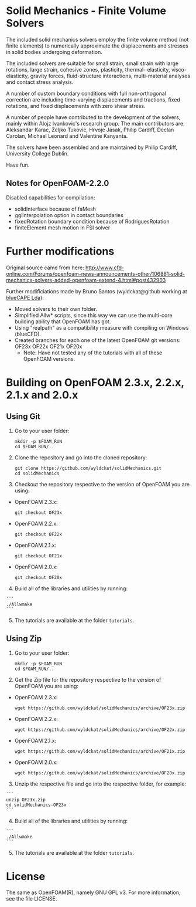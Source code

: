 Solid Mechanics - Finite Volume Solvers
=======================================

The included solid mechanics solvers employ the finite volume method
(not finite elements) to numerically approximate the displacements
and stresses in solid bodies undergoing deformation.

The included solvers are suitable for small strain, small strain with
large rotations, large strain, cohesive zones, plasticity, thermal-
elasticity, visco-elasticity, gravity forces, fluid-structure
interactions, multi-material analyses and contact stress analysis.

A number of custom boundary conditions with full non-orthogonal correction
are including time-varying displacements and tractions, fixed rotations,
and fixed displacements with zero shear stress.

A number of people have contributed to the development of the solvers,
mainly within Alojz Ivankovic's research group. The main contributors are:
Aleksandar Karac, Zeljko Tukovic, Hrvoje Jasak, Philip Cardiff, Declan Carolan,
Michael Leonard and Valentine Kanyanta.

The solvers have been assembled and are maintained by Philip Cardiff,
University College Dublin.

Have fun.


Notes for OpenFOAM-2.2.0
------------------------

Disabled capabilities for compilation:
   - solidInterface because of faMesh
   - ggiInterpolation option in contact boundaries
   - fixedRotation boundary condition because of RodriguesRotation
   - finiteElement mesh motion in FSI solver

   
Further modifications
=====================

Original source came from here: http://www.cfd-online.com/Forums/openfoam-news-announcements-other/106881-solid-mechanics-solvers-added-openfoam-extend-4.html#post432903

Further modificiations made by Bruno Santos (wyldckat@github working at [blueCAPE Lda](www.bluecape.com.pt)):
   - Moved solvers to their own folder.
   - Simplified Allw* scripts, since this way we can use the multi-core building ability that OpenFOAM has got.
   - Using "realpath" as a compatibility measure with compiling on Windows (blueCFD).
   - Created branches for each one of the latest OpenFOAM git versions: OF23x OF22x OF21x OF20x
     - Note: Have not tested any of the tutorials with all of these OpenFOAM versions.


Building on OpenFOAM 2.3.x, 2.2.x, 2.1.x and 2.0.x
==================================================

Using Git
---------

  1. Go to your user folder:

     ```
     mkdir -p $FOAM_RUN
     cd $FOAM_RUN/..
     ```

  2. Clone the repository and go into the cloned repository:

     ```
     git clone https://github.com/wyldckat/solidMechanics.git
     cd solidMechanics
     ```

  3. Checkout the repository respective to the version of OpenFOAM you are using:

   * OpenFOAM 2.3.x:

     ```
     git checkout OF23x
     ```

   * OpenFOAM 2.2.x:

     ```
     git checkout OF22x
     ```

   * OpenFOAM 2.1.x:

     ```
     git checkout OF21x
     ```

   * OpenFOAM 2.0.x:

     ```
     git checkout OF20x
     ```
     
  4. Build all of the libraries and utilities by running:

    ```
    ./Allwmake
    ```

  5. The tutorials are available at the folder `tutorials`.


Using Zip
---------

  1. Go to your user folder:

     ```
     mkdir -p $FOAM_RUN
     cd $FOAM_RUN/..
     ```

  2. Get the Zip file for the repository respective to the version of OpenFOAM you are using:

   * OpenFOAM 2.3.x:

     ```
     wget https://github.com/wyldckat/solidMechanics/archive/OF23x.zip
     ```

   * OpenFOAM 2.2.x:

     ```
     wget https://github.com/wyldckat/solidMechanics/archive/OF22x.zip
     ```

   * OpenFOAM 2.1.x:

     ```
     wget https://github.com/wyldckat/solidMechanics/archive/OF21x.zip
     ```

   * OpenFOAM 2.0.x:

     ```
     wget https://github.com/wyldckat/solidMechanics/archive/OF20x.zip
     ```

  3. Unzip the respective file and go into the respective folder, for example:

    ```
    unzip OF23x.zip
    cd solidMechanics-OF23x
    ```
    
  4. Build all of the libraries and utilities by running:

    ```
    ./Allwmake
    ```

  5. The tutorials are available at the folder `tutorials`.




License
=======

The same as OpenFOAM(R), namely GNU GPL v3. For more information, see the file LICENSE.


